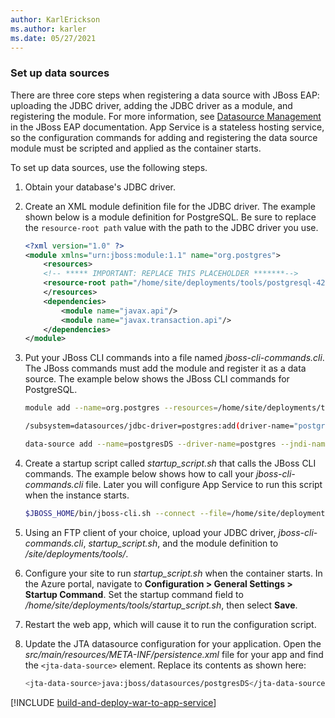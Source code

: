 ```yaml
---
author: KarlErickson
ms.author: karler
ms.date: 05/27/2021
---
```


### Set up data sources

There are three core steps when registering a data source with JBoss EAP: uploading the JDBC driver, adding the JDBC driver as a module, and registering the module. For more information, see [Datasource Management](https://access.redhat.com/documentation/en-us/red_hat_jboss_enterprise_application_platform/7.0/html/configuration_guide/datasource_management) in the JBoss EAP documentation. App Service is a stateless hosting service, so the configuration commands for adding and registering the data source module must be scripted and applied as the container starts.

To set up data sources, use the following steps.

1. Obtain your database's JDBC driver.

2. Create an XML module definition file for the JDBC driver. The example shown below is a module definition for PostgreSQL. Be sure to replace the `resource-root path` value with the path to the JDBC driver you use.

   ```xml
   <?xml version="1.0" ?>
   <module xmlns="urn:jboss:module:1.1" name="org.postgres">
       <resources>
       <!-- ***** IMPORTANT: REPLACE THIS PLACEHOLDER *******-->
       <resource-root path="/home/site/deployments/tools/postgresql-42.2.12.jar" />
       </resources>
       <dependencies>
           <module name="javax.api"/>
           <module name="javax.transaction.api"/>
       </dependencies>
   </module>
   ```

3. Put your JBoss CLI commands into a file named *jboss-cli-commands.cli*. The JBoss commands must add the module and register it as a data source. The example below shows the JBoss CLI commands for PostgreSQL.

   ```bash
   module add --name=org.postgres --resources=/home/site/deployments/tools/postgresql-42.2.12.jar --module-xml=/home/site/deployments/tools/postgres-module.xml

   /subsystem=datasources/jdbc-driver=postgres:add(driver-name="postgres",driver-module-name="org.postgres",driver-class-name=org.postgresql.Driver,driver-xa-datasource-class-name=org.postgresql.xa.PGXADataSource)

   data-source add --name=postgresDS --driver-name=postgres --jndi-name=java:jboss/datasources/postgresDS --connection-url=${POSTGRES_CONNECTION_URL,env.POSTGRES_CONNECTION_URL:jdbc:postgresql://db:5432/postgres} --user-name=${POSTGRES_SERVER_ADMIN_FULL_NAME,env.POSTGRES_SERVER_ADMIN_FULL_NAME:postgres} --password=${POSTGRES_SERVER_ADMIN_PASSWORD,env.POSTGRES_SERVER_ADMIN_PASSWORD:example} --use-ccm=true --max-pool-size=5 --blocking-timeout-wait-millis=5000 --enabled=true --driver-class=org.postgresql.Driver --exception-sorter-class-name=org.jboss.jca.adapters.jdbc.extensions.postgres.PostgreSQLExceptionSorter --jta=true --use-java-context=true --valid-connection-checker-class-name=org.jboss.jca.adapters.jdbc.extensions.postgres.PostgreSQLValidConnectionChecker
   ```

4. Create a startup script called *startup_script.sh* that calls the JBoss CLI commands. The example below shows how to call your *jboss-cli-commands.cli* file. Later you will configure App Service to run this script when the instance starts.

   ```bash
   $JBOSS_HOME/bin/jboss-cli.sh --connect --file=/home/site/deployments/tools/jboss-cli-commands.cli
   ```

5. Using an FTP client of your choice, upload your JDBC driver, *jboss-cli-commands.cli*, *startup_script.sh*, and the module definition to */site/deployments/tools/*.

6. Configure your site to run *startup_script.sh* when the container starts. In the Azure portal, navigate to **Configuration > General Settings > Startup Command**. Set the startup command field to */home/site/deployments/tools/startup_script.sh*, then select **Save**.

7. Restart the web app, which will cause it to run the configuration script.

8. Update the JTA datasource configuration for your application.
Open the *src/main/resources/META-INF/persistence.xml* file for your app and find the `<jta-data-source>` element. Replace its contents as shown here:

   ```bash
   <jta-data-source>java:jboss/datasources/postgresDS</jta-data-source>
   ```

[!INCLUDE [build-and-deploy-war-to-app-service](build-and-deploy-war-to-app-service.md)]
